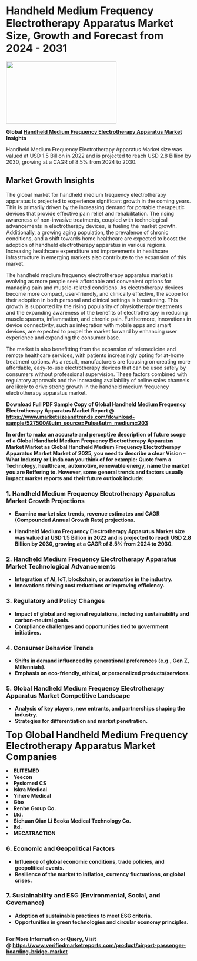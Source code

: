 <H1>Handheld Medium Frequency Electrotherapy Apparatus Market Size, Growth and Forecast from 2024 - 2031</H1><img class="aligncenter size-medium wp-image-584254" src="https://thirdeyenews.in/wp-content/uploads/2024/09/Global-Market-Research-300x168.jpeg" alt="" width="300" height="168" /><p><strong>Global&nbsp;<a href="https://www.marketsizeandtrends.com/download-sample/527500/&amp;utm_source=Pulse&amp;utm_medium=203">Handheld Medium Frequency Electrotherapy Apparatus Market</a> Insights</strong></p><p>Handheld Medium Frequency Electrotherapy Apparatus Market size was valued at USD 1.5 Billion in 2022 and is projected to reach USD 2.8 Billion by 2030, growing at a CAGR of 8.5% from 2024 to 2030.</p><p><h2>Market Growth Insights</h2> <p>The global market for handheld medium frequency electrotherapy apparatus is projected to experience significant growth in the coming years. This is primarily driven by the increasing demand for portable therapeutic devices that provide effective pain relief and rehabilitation. The rising awareness of non-invasive treatments, coupled with technological advancements in electrotherapy devices, is fueling the market growth. Additionally, a growing aging population, the prevalence of chronic conditions, and a shift towards home healthcare are expected to boost the adoption of handheld electrotherapy apparatus in various regions. Increasing healthcare expenditure and improvements in healthcare infrastructure in emerging markets also contribute to the expansion of this market.</p> <p><strong></strong></p> <p>The handheld medium frequency electrotherapy apparatus market is evolving as more people seek affordable and convenient options for managing pain and muscle-related conditions. As electrotherapy devices become more compact, user-friendly, and clinically effective, the scope for their adoption in both personal and clinical settings is broadening. This growth is supported by the rising popularity of physiotherapy treatments and the expanding awareness of the benefits of electrotherapy in reducing muscle spasms, inflammation, and chronic pain. Furthermore, innovations in device connectivity, such as integration with mobile apps and smart devices, are expected to propel the market forward by enhancing user experience and expanding the consumer base.</p> <p>The market is also benefitting from the expansion of telemedicine and remote healthcare services, with patients increasingly opting for at-home treatment options. As a result, manufacturers are focusing on creating more affordable, easy-to-use electrotherapy devices that can be used safely by consumers without professional supervision. These factors combined with regulatory approvals and the increasing availability of online sales channels are likely to drive strong growth in the handheld medium frequency electrotherapy apparatus market.</p> <p><strong></p><p><span class=""><strong>Download Full PDF Sample Copy of Global Handheld Medium Frequency Electrotherapy Apparatus Market Report</strong> @ <a href="https://www.marketsizeandtrends.com/download-sample/527500/&amp;utm_source=Pulse&amp;utm_medium=203" target="_blank">https://www.marketsizeandtrends.com/download-sample/527500/&amp;utm_source=Pulse&amp;utm_medium=203</a></span></p><p>In order to make an accurate and perceptive description of future scope of a Global&nbsp;Handheld Medium Frequency Electrotherapy Apparatus Market Market as Global&nbsp;Handheld Medium Frequency Electrotherapy Apparatus Market Market of 2025, you need to describe a clear Vision &ndash; What Industry or Linda can you think of for example: Quote from a Technology, healthcare, automotive, renewable energy, name the market you are Reffering to. However, some general trends and factors usually impact market reports and their future outlook include:</p><h3>1.&nbsp;<strong>Handheld Medium Frequency Electrotherapy Apparatus Market Growth Projections</strong></h3><ul><li>Examine market size trends, revenue estimates and CAGR (Compounded Annual Growth Rate) projections.</li><li><p>Handheld Medium Frequency Electrotherapy Apparatus Market size was valued at USD 1.5 Billion in 2022 and is projected to reach USD 2.8 Billion by 2030, growing at a CAGR of 8.5% from 2024 to 2030.</p></li></ul><h3>2.&nbsp;<strong>Handheld Medium Frequency Electrotherapy Apparatus Market Technological Advancements</strong></h3><ul><li>Integration of AI, IoT, blockchain, or automation in the industry.</li><li>Innovations driving cost reductions or improving efficiency.</li></ul><h3>3.&nbsp;<strong>Regulatory and Policy Changes</strong></h3><ul><li>Impact of global and regional regulations, including sustainability and carbon-neutral goals.</li><li>Compliance challenges and opportunities tied to government initiatives.</li></ul><h3>4.&nbsp;<strong>Consumer Behavior Trends</strong></h3><ul><li>Shifts in demand influenced by generational preferences (e.g., Gen Z, Millennials).</li><li>Emphasis on eco-friendly, ethical, or personalized products/services.</li></ul><h3>5.&nbsp;<strong>Global Handheld Medium Frequency Electrotherapy Apparatus Market Competitive Landscape</strong></h3><ul><li>Analysis of key players, new entrants, and partnerships shaping the industry.</li><li>Strategies for differentiation and market penetration.</li></ul><p data-pm-slice="1 1 []"><span style="color: inherit; font-family: inherit; font-size: 25px;">Top Global Handheld Medium Frequency Electrotherapy Apparatus Market Companies</span></p><div class="" data-test-id=""><p><li>ELITEMED</li><li> Yeecon</li><li> Fysiomed CS</li><li> Iskra Medical</li><li> Yihere Medical</li><li> Gbo</li><li> Renhe Group Co.</li><li> Ltd.</li><li> Sichuan Qian Li Beoka Medical Technology Co.</li><li>ltd.</li><li> MECATRACTION</li></p></div><h3>6.&nbsp;<strong>Economic and Geopolitical Factors</strong></h3><ul><li>Influence of global economic conditions, trade policies, and geopolitical events.</li><li>Resilience of the market to inflation, currency fluctuations, or global crises.</li></ul><h3>7.&nbsp;<strong>Sustainability and ESG (Environmental, Social, and Governance)</strong></h3><ul><li>Adoption of sustainable practices to meet ESG criteria.</li><li>Opportunities in green technologies and circular economy principles.</li></ul><h2><strong style="font-size: 14px;">For More Information or Query, Visit @&nbsp;</strong><a style="background-color: #ffffff; font-size: 14px;" href="https://www.marketsizeandtrends.com/report/handheld-medium-frequency-electrotherapy-apparatus-market/" target="_blank">https://www.verifiedmarketreports.com/product/airport-passenger-boarding-bridge-market</a></h2>
